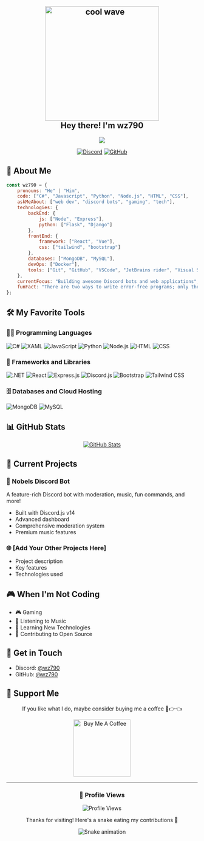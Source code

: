 <h2 align="center">
  <img src="https://media1.tenor.com/m/AuBOgaPV41cAAAAd/shinya-shinyahiragi.gif" alt="cool wave" width="300" ><br>
  Hey there! I'm wz790
</h2>

<p align="center">
  <img src="https://readme-typing-svg.herokuapp.com/?lines=Full+Stack+Developer;Discord+Bot+Developer;Always+learning+new+things&font=Fira%20Code&center=true&width=380&height=50&color=ffdd00&vCenter=true&size=24&bold=true">
</p>

<div align="center">
  
[![Discord](https://img.shields.io/badge/Discord-7289DA?style=for-the-badge&logo=discord&logoColor=white)](https://discord.com/users/wz790)
[![GitHub](https://img.shields.io/badge/GitHub-100000?style=for-the-badge&logo=github&logoColor=white)](https://github.com/wz790)
</div>

## 🚀 About Me

```javascript
const wz790 = {
    pronouns: "He" | "Him",
    code: ["C#", "Javascript", "Python", "Node.js", "HTML", "CSS"],
    askMeAbout: ["web dev", "discord bots", "gaming", "tech"],
    technologies: {
        backEnd: {
            js: ["Node", "Express"],
            python: ["Flask", "Django"]
        },
        frontEnd: {
            framework: ["React", "Vue"],
            css: ["tailwind", "bootstrap"]
        },
        databases: ["MongoDB", "MySQL"],
        devOps: ["Docker"],
        tools: ["Git", "GitHub", "VSCode", "JetBrains rider", "Visual Studio Community"]
    },
    currentFocus: "Building awesome Discord bots and web applications",
    funFact: "There are two ways to write error-free programs; only the third one works"
};
```

## 🛠️ My Favorite Tools

### 👨‍💻 Programming Languages

<p>
  <img alt="C#" src="https://custom-icon-badges.demolab.com/badge/C%23-%23239120.svg?logo=cshrp&logoColor=white">
  <img alt="XAML" src="https://custom-icon-badges.demolab.com/badge/XAML-%230000FF.svg?logo=xml&logoColor=white">
  <img alt="JavaScript" src="https://img.shields.io/badge/JavaScript-F7DF1E.svg?logo=javascript&logoColor=black">
  <img alt="Python" src="https://img.shields.io/badge/Python-14354C.svg?logo=python&logoColor=white">
  <img alt="Node.js" src="https://img.shields.io/badge/Node.js-43853D.svg?logo=node.js&logoColor=white">
  <img alt="HTML" src="https://img.shields.io/badge/HTML-E34F26.svg?logo=html5&logoColor=white">
  <img alt="CSS" src="https://img.shields.io/badge/CSS-1572B6.svg?logo=css3&logoColor=white">
</p>

### 🧰 Frameworks and Libraries

<p>  
  <img alt=".NET" src="https://img.shields.io/badge/.NET-512BD4?logo=dotnet&logoColor=fff">
  <img alt="React" src="https://img.shields.io/badge/React-20232a.svg?logo=react&logoColor=%2361DAFB">
  <img alt="Express.js" src="https://img.shields.io/badge/Express.js-404d59.svg?logo=express&logoColor=white">
  <img alt="Discord.js" src="https://img.shields.io/badge/Discord.js-7289DA.svg?logo=discord&logoColor=white">
  <img alt="Bootstrap" src="https://img.shields.io/badge/Bootstrap-7952B3.svg?logo=bootstrap&logoColor=white">
  <img alt="Tailwind CSS" src="https://img.shields.io/badge/Tailwind%20CSS-38B2AC.svg?logo=tailwind-css&logoColor=white">
</p>

### 🗄️ Databases and Cloud Hosting

<p>
  <img alt="MongoDB" src="https://img.shields.io/badge/MongoDB-4ea94b.svg?logo=mongodb&logoColor=white">
  <img alt="MySQL" src="https://img.shields.io/badge/MySQL-00f.svg?logo=mysql&logoColor=white">
</p>



## 📊 GitHub Stats

<div align="center">
  
[![GitHub Stats](https://github-readme-stats-git-masterrstaa-rickstaa.vercel.app/api?username=wz790&show_icons=true&theme=tokyonight)](https://github.com/wz790)

</div>

## 🎯 Current Projects

### 🤖 Nobels Discord Bot
A feature-rich Discord bot with moderation, music, fun commands, and more!
- Built with Discord.js v14
- Advanced dashboard
- Comprehensive moderation system
- Premium music features

### 🌐 [Add Your Other Projects Here]
- Project description
- Key features
- Technologies used

## 🎮 When I'm Not Coding

- 🎮 Gaming
- 🎵 Listening to Music
- 🌱 Learning New Technologies
- 🤝 Contributing to Open Source

## 💬 Get in Touch

- Discord: [@wz790](https://discord.com/users/wz790)
- GitHub: [@wz790](https://github.com/wz790)

## 🤝 Support Me

<div align="center">
  <p>If you like what I do, maybe consider buying me a coffee 🥺👉👈</p>
  <a href="https://www.buymeacoffee.com/wz790" target="_blank"><img src="https://cdn.buymeacoffee.com/buttons/v2/default-red.png" alt="Buy Me A Coffee" width="150" ></a>
</div>

---

<div align="center">
  
### 👀 Profile Views
  
![Profile Views](https://komarev.com/ghpvc/?username=wz790&color=blueviolet&style=for-the-badge)

<p>Thanks for visiting! Here's a snake eating my contributions 🐍</p>
  
![Snake animation](https://steamuserimages-a.akamaihd.net/ugc/863989620072885420/2AC2B84A520A531E38433F3BE2D81D422DFE06AA/?imw=5000&imh=5000&ima=fit&impolicy=Letterbox&imcolor=%23000000&letterbox=false)

</div>
